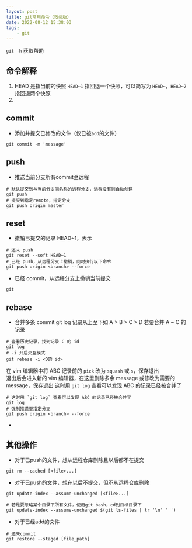 ```yaml
---
layout: post
title: git常用命令（救命版）
date: 2022-08-12 15:38:03
tags: 
	- git
---
```


`git -h` 获取帮助

## 命令解释
1. HEAD 是指当前的快照
`HEAD~1` 指回退一个快照，可以简写为 `HEAD~`，`HEAD~2` 指回退两个快照
2. 

## commit
* 添加并提交已修改的文件（仅已被`add`的文件）
``` shell
git commit -m 'message'
```

## push
* 推送当前分支所有commit至远程
``` shell
# 默认提交到与当前分支同名称的远程分支，远程没有则自动创建
git push
# 提交到指定remote，指定分支
git push origin master
```

## reset
* 撤销已提交的记录
HEAD~1，表示
``` shell
# 还未 push
git reset --soft HEAD~1
# 已经 push，从远程分支上撤销，同时执行以下命令
git push origin <branch> --force
```

* 已经 commit，从远程分支上撤销当前提交
``` shell
git 
```

## rebase
* 合并多条 commit
git log 记录从上至下如 A > B > C > D
若要合并 A ~ C 的记录
``` shell
# 查看历史记录，找到记录 C 的 id
git log
# -i 开启交互模式
git rebase -i <D的 id>
```
在 vim 编辑器中将 ABC 记录前的 `pick` 改为 `squash` 或 `s`，保存退出  
退出后会进入新的 vim 编辑器，在这里删除多余 message 或修改为需要的 message，保存退出
这时用 `git log` 查看可以发现 ABC 的记录已经被合并了  
``` shell
# 这时用 `git log` 查看可以发现 ABC 的记录已经被合并了  
git log
# 强制推送至指定分支
git push origin <branch> --force
```

* 


## 其他操作
* 对于已push的文件，想从远程仓库删除且以后都不在提交
``` shell
git rm --cached [<file>...]
```

* 对于已push的文件，想在以后不提交，但不从远程仓库删除
``` shell
git update-index --assume-unchanged [<file>...]

# 若是要忽略某个目录下所有文件，使用git bash，cd到目标目录下
git update-index --assume-unchanged $(git ls-files | tr '\n' ' ')
```

* 对于已经add的文件
``` shell
# 还未commit
git restore --staged [file_path]
```